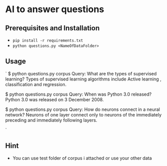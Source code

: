 #  AI to answer questions

## Prerequisites and Installation

- `pip install -r requirements.txt`
- `python questions.py <NameOfDataFolder>`

## Usage

`
$ python questions.py corpus
Query: What are the types of supervised learning?
Types of supervised learning algorithms include Active learning , classification and regression.

$ python questions.py corpus
Query: When was Python 3.0 released?
Python 3.0 was released on 3 December 2008.

$ python questions.py corpus
Query: How do neurons connect in a neural network?
Neurons of one layer connect only to neurons of the immediately preceding and immediately following layers.

`

## Hint 

- You can use test folder of corpus i attached or use your other data 
 
